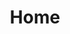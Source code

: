 ---
layout: classic-category
title: Home
categories:
  - home
description: Overview of REGARDS OSS
---